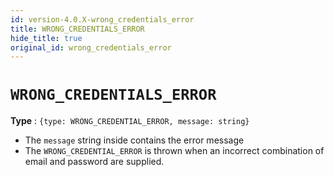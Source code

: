 ```yaml
---
id: version-4.0.X-wrong_credentials_error
title: WRONG_CREDENTIALS_ERROR
hide_title: true
original_id: wrong_credentials_error
---
```


# ``WRONG_CREDENTIALS_ERROR``
**Type** : ``{type: WRONG_CREDENTIAL_ERROR, message: string}``
- The ``message`` string inside contains the error message
- The ``WRONG_CREDENTIAL_ERROR`` is thrown when an incorrect combination of email and password are supplied.